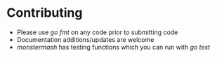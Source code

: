 # Contributing

* Please use _go fmt_ on any code prior to submitting code
* Documentation additions/updates are welcome
* _monstermash_ has testing functions which you can run with _go test_
